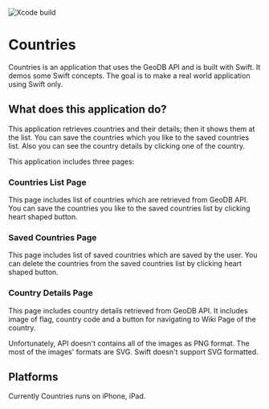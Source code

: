 ![Xcode build](https://github.com/Dimillian/MovieSwiftUI/workflows/Xcode%20build/badge.svg?branch=master)

# Countries

Countries is an application that uses the GeoDB API and is built with Swift. 
It demos some Swift concepts. The goal is to make a real world application using Swift only.

## What does this application do?

This application retrieves countries and their details; then it shows them at the list. You can save the countries which you like to the saved countries list. Also you can see the country details by clicking one of the country.

This application includes three pages:

### Countries List Page

This page includes list of countries which are retrieved from GeoDB API. You can save the countries you like to the saved countries list by clicking heart shaped button.

### Saved Countries Page

This page includes list of saved countries which are saved by the user. You can delete the countries from the saved countries list by clicking heart shaped button.

### Country Details Page

This page includes country details retrieved from GeoDB API. It includes image of flag, country code and a button for navigating to Wiki Page of the country.

Unfortunately, API doesn't contains all of the images as PNG format. The most of the images' formats are SVG. Swift doesn't support SVG formatted.


## Platforms

Currently Countries runs on iPhone, iPad.
